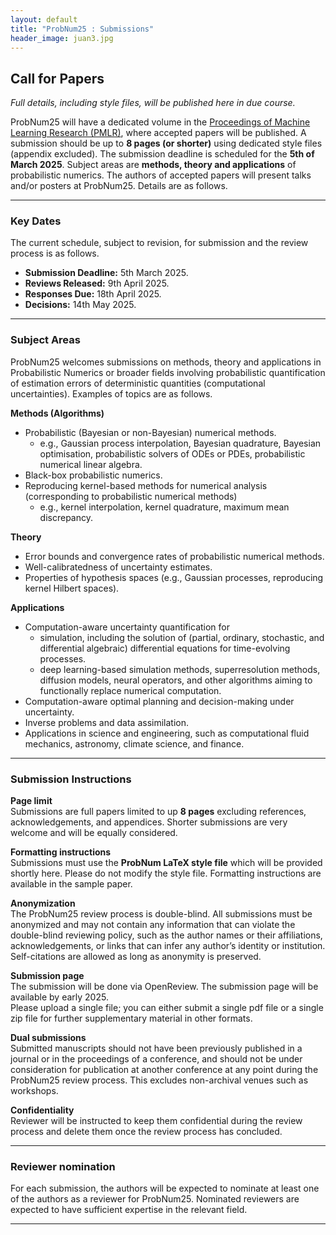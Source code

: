 ```yaml
---
layout: default
title: "ProbNum25 : Submissions"
header_image: juan3.jpg
---
```



## Call for Papers

_Full details, including style files, will be published here in due course._


ProbNum25 will have a dedicated volume in the [Proceedings of Machine Learning Research (PMLR)](https://proceedings.mlr.press), where accepted papers will be published. A submission should be up to **8 pages (or shorter)** using dedicated style files (appendix excluded). The submission deadline is scheduled for the **5th of March 2025**.
Subject areas are **methods, theory and applications** of probabilistic numerics. 
The authors of accepted papers will present talks and/or posters at ProbNum25. 
Details are as follows.

---
### Key Dates

The current schedule, subject to revision, for submission and the review process is as follows. 

- **Submission Deadline:** 5th March 2025.
- **Reviews Released:** 9th April 2025.
- **Responses Due:** 18th April 2025.
- **Decisions:** 14th May 2025.

---
### Subject Areas

ProbNum25 welcomes submissions on methods, theory and applications in Probabilistic Numerics or broader fields involving probabilistic quantification of estimation errors of deterministic quantities (computational uncertainties). Examples of topics are as follows.

**Methods (Algorithms)**
- Probabilistic (Bayesian or non-Bayesian) numerical methods.
  - e.g., Gaussian process interpolation, Bayesian quadrature, Bayesian optimisation, probabilistic solvers of ODEs or PDEs, probabilistic numerical linear algebra.
- Black-box probabilistic numerics.
- Reproducing kernel-based methods for numerical analysis (corresponding to probabilistic numerical methods)
  - e.g., kernel interpolation, kernel quadrature, maximum mean discrepancy.

**Theory**
- Error bounds and convergence rates of probabilistic numerical methods.
- Well-calibratedness of uncertainty estimates. 
- Properties of hypothesis spaces (e.g., Gaussian processes, reproducing kernel Hilbert spaces).

**Applications**
- Computation-aware uncertainty quantification for
  -  simulation, including the solution of (partial, ordinary, stochastic, and differential algebraic) differential equations for time-evolving processes.
  -  deep learning-based simulation methods, superresolution methods, diffusion models, neural operators, and other algorithms aiming to functionally replace numerical computation.
- Computation-aware optimal planning and decision-making under uncertainty.
- Inverse problems and data assimilation.
- Applications in science and engineering, such as computational fluid mechanics, astronomy, climate science, and finance.

---
### Submission Instructions

**Page limit**  
Submissions are full papers limited to up **8 pages** excluding references, acknowledgements, and appendices.
Shorter submissions are very welcome and will be equally considered.

**Formatting instructions**  
Submissions must use the **ProbNum LaTeX style file** which will be provided shortly here.
Please do not modify the style file.
Formatting instructions are available in the sample paper.

**Anonymization**  
The ProbNum25 review process is double-blind. All submissions must be anonymized and may not contain any information that can violate the double-blind reviewing policy, such as the author names or their affiliations, acknowledgements, or links that can infer any author’s identity or institution. Self-citations are allowed as long as anonymity is preserved.

**Submission page**  
The submission will be done via OpenReview. The submission page will be available by early 2025.  
Please upload a single file; you can either submit a single pdf file or a single zip file for further supplementary material in other formats.

**Dual submissions**  
Submitted manuscripts should not have been previously published in a journal or in the proceedings of a conference, and should not be under consideration for publication at another conference at any point during the ProbNum25 review process. This excludes non-archival venues such as workshops.

**Confidentiality**  
Reviewer will be instructed to keep them confidential during the review process and delete them once the review process has concluded.

---
### Reviewer nomination
For each submission, the authors will be expected to nominate at least one of the authors as a reviewer for ProbNum25. Nominated reviewers are expected to have sufficient expertise in the relevant field.

---
